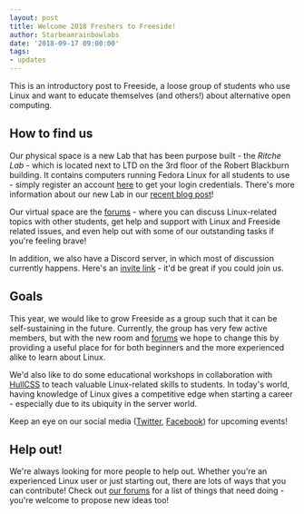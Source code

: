 ```yaml
---
layout: post
title: Welcome 2018 Freshers to Freeside!
author: Starbeamrainbowlabs
date: '2018-09-17 09:00:00'
tags:
- updates
---
```


This is an introductory post to Freeside, a loose group of students who use Linux and want to educate themselves (and others!) about alternative open computing.

## How to find us
Our physical space is a new Lab that has been purpose built - the _Ritche Lab_ - which is located next to LTD on the 3rd floor of the Robert Blackburn building. It contains computers running Fedora Linux for all students to use - simply register an account [here](https://profiles.freeside.co.uk/join) to get your login credentials. There's more information about our new Lab in our [recent blog post](https://freeside.co.uk/2018/04/15/freeside-is-now-open)!

Our virtual space are the [forums](https://forums.freeside.co.uk/) - where you can discuss Linux-related topics with other students, get help and support with Linux and Freeside related issues, and even help out with some of our outstanding tasks if you're feeling brave!

In addition, we also have a Discord server, in which most of discussion currently happens. Here's an [invite link](http://discord.freeside.co.uk/) - it'd be great if you could join us.


## Goals
This year, we would like to grow Freeside as a group such that it can be self-sustaining in the future. Currently, the group has very few active members, but with the new room and [forums](https://forums.freeside.co.uk/) we hope to change this by providing a useful place for for both beginners and the more experienced alike to learn about Linux.

We'd also like to do some educational workshops in collaboration with [HullCSS](http://hullcss.org/) to teach valuable Linux-related skills to students. In today's world, having knowledge of Linux gives a competitive edge when starting a career - especially due to its ubiquity in the server world.

Keep an eye on our social media ([Twitter](https://twitter.com/freesidehull), [Facebook](https://www.facebook.com/freesideHull/)) for upcoming events!

## Help out!
We're always looking for more people to help out. Whether you're an experienced Linux user or just starting out, there are lots of ways that you can contribute! Check out [our forums](https://forums.freeside.co.uk) for a list of things that need doing - you're welcome to propose new ideas too!
